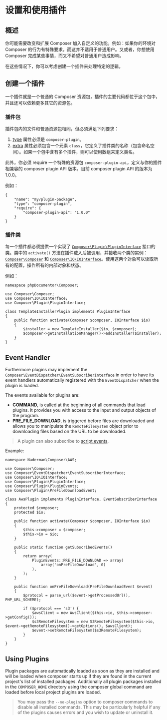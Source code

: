 <!--
    tagline: Modify and extend Composer's functionality
-->

# 设置和使用插件

## 概述

你可能需要改变和扩展 Composer 加入自定义的功能。例如：如果你的环境对 Composer 的行为有特殊要求，而这并不适用于普通用户。又或者，你想使用 Composer 完成某些事情，而又不希望对普通用户造成影响。

在这些情况下，你可以考虑创建一个插件来处理特定的逻辑。

## 创建一个插件

一个插件就是一个普通的 Composer 资源包，插件的主要代码都位于这个包中，并且还可以依赖更多其它的资源包。

### 插件包

插件包内的文件和普通资源包相同，但必须满足下列要求：

1. [type][1] 属性必须是 `composer-plugin`。
2. [extra][2] 属性必须包含一个元素 `class`，它定义了插件类的名称（包含命名空间）。如果一个包中含有多个插件，则可以使用数组来定义类名。

此外，你必须 require 一个特殊的资源包 `composer-plugin-api`，定义与你的插件相兼容的 composer plugin API 版本。目前 composer plugin API 的版本为1.0.0。

例如：

    {
        "name": "my/plugin-package",
        "type": "composer-plugin",
        "require": {
            "composer-plugin-api": "1.0.0"
        }
    }

### 插件类

每一个插件都必须提供一个实现了 [`Composer\Plugin\PluginInterface`][3] 接口的类。类中的 `activate()` 方法在插件载入后被调用，并接收两个类的实例：[`Composer\Composer`][4] 和 [`Composer\IO\IOInterface`][5]。使用这两个对象可以读取所有的配置，操作所有的内部对象和状态。

例如：

    namespace phpDocumentor\Composer;

    use Composer\Composer;
    use Composer\IO\IOInterface;
    use Composer\Plugin\PluginInterface;

    class TemplateInstallerPlugin implements PluginInterface
    {
        public function activate(Composer $composer, IOInterface $io)
        {
            $installer = new TemplateInstaller($io, $composer);
            $composer->getInstallationManager()->addInstaller($installer);
        }
    }

## Event Handler

Furthermore plugins may implement the
[`Composer\EventDispatcher\EventSubscriberInterface`][6] in order to have its
event handlers automatically registered with the `EventDispatcher` when the
plugin is loaded.

The events available for plugins are:

* **COMMAND**, is called at the beginning of all commands that load plugins.
  It provides you with access to the input and output objects of the program.
* **PRE_FILE_DOWNLOAD**, is triggered before files are downloaded and allows
  you to manipulate the `RemoteFilesystem` object prior to downloading files
  based on the URL to be downloaded.

> A plugin can also subscribe to [script events][7].

Example:

    namespace Naderman\Composer\AWS;

    use Composer\Composer;
    use Composer\EventDispatcher\EventSubscriberInterface;
    use Composer\IO\IOInterface;
    use Composer\Plugin\PluginInterface;
    use Composer\Plugin\PluginEvents;
    use Composer\Plugin\PreFileDownloadEvent;

    class AwsPlugin implements PluginInterface, EventSubscriberInterface
    {
        protected $composer;
        protected $io;

        public function activate(Composer $composer, IOInterface $io)
        {
            $this->composer = $composer;
            $this->io = $io;
        }

        public static function getSubscribedEvents()
        {
            return array(
                PluginEvents::PRE_FILE_DOWNLOAD => array(
                    array('onPreFileDownload', 0)
                ),
            );
        }

        public function onPreFileDownload(PreFileDownloadEvent $event)
        {
            $protocol = parse_url($event->getProcessedUrl(), PHP_URL_SCHEME);

            if ($protocol === 's3') {
                $awsClient = new AwsClient($this->io, $this->composer->getConfig());
                $s3RemoteFilesystem = new S3RemoteFilesystem($this->io, $event->getRemoteFilesystem()->getOptions(), $awsClient);
                $event->setRemoteFilesystem($s3RemoteFilesystem);
            }
        }
    }

## Using Plugins

Plugin packages are automatically loaded as soon as they are installed and will
be loaded when composer starts up if they are found in the current project's
list of installed packages. Additionally all plugin packages installed in the
`COMPOSER_HOME` directory using the composer global command are loaded before
local project plugins are loaded.

> You may pass the `--no-plugins` option to composer commands to disable all
> installed commands. This may be particularly helpful if any of the plugins
> causes errors and you wish to update or uninstall it.

[1]: ../04-schema.md#type
[2]: ../04-schema.md#extra
[3]: https://github.com/composer/composer/blob/master/src/Composer/Plugin/PluginInterface.php
[4]: https://github.com/composer/composer/blob/master/src/Composer/Composer.php
[5]: https://github.com/composer/composer/blob/master/src/Composer/IO/IOInterface.php
[6]: https://github.com/composer/composer/blob/master/src/Composer/EventDispatcher/EventSubscriberInterface.php
[7]: ./scripts.md#event-names
